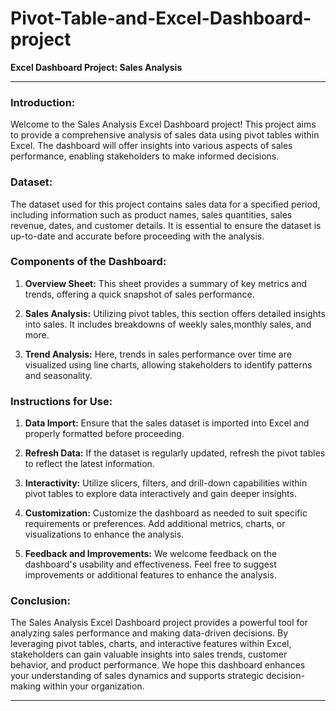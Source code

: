 # Pivot-Table-and-Excel-Dashboard-project
**Excel Dashboard Project: Sales Analysis**

---

### Introduction:
Welcome to the Sales Analysis Excel Dashboard project! This project aims to provide a comprehensive analysis of sales data using pivot tables within Excel. The dashboard will offer insights into various aspects of sales performance, enabling stakeholders to make informed decisions.

### Dataset:
The dataset used for this project contains sales data for a specified period, including information such as product names, sales quantities, sales revenue, dates, and customer details. It is essential to ensure the dataset is up-to-date and accurate before proceeding with the analysis.

### Components of the Dashboard:
1. **Overview Sheet:** This sheet provides a summary of key metrics and trends, offering a quick snapshot of sales performance.
   
2. **Sales Analysis:** Utilizing pivot tables, this section offers detailed insights into sales. It includes breakdowns of weekly sales,monthly sales, and more.

3. **Trend Analysis:** Here, trends in sales performance over time are visualized using line charts, allowing stakeholders to identify patterns and seasonality.


### Instructions for Use:
1. **Data Import:** Ensure that the sales dataset is imported into Excel and properly formatted before proceeding.
   
2. **Refresh Data:** If the dataset is regularly updated, refresh the pivot tables to reflect the latest information.
   
3. **Interactivity:** Utilize slicers, filters, and drill-down capabilities within pivot tables to explore data interactively and gain deeper insights.

4. **Customization:** Customize the dashboard as needed to suit specific requirements or preferences. Add additional metrics, charts, or visualizations to enhance the analysis.

5. **Feedback and Improvements:** We welcome feedback on the dashboard's usability and effectiveness. Feel free to suggest improvements or additional features to enhance the analysis.

### Conclusion:
The Sales Analysis Excel Dashboard project provides a powerful tool for analyzing sales performance and making data-driven decisions. By leveraging pivot tables, charts, and interactive features within Excel, stakeholders can gain valuable insights into sales trends, customer behavior, and product performance. We hope this dashboard enhances your understanding of sales dynamics and supports strategic decision-making within your organization.

---
